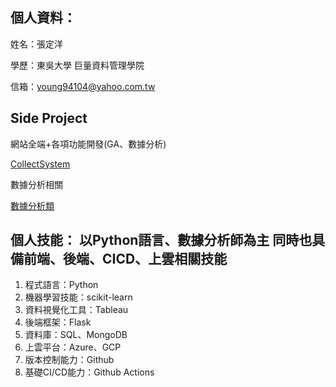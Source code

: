 個人資料：
------------------------------------------------------
姓名：張定洋

學歷：東吳大學  巨量資料管理學院

信箱：young94104@yahoo.com.tw

Side Project
-----------------------------------------------------
網站全端+各項功能開發(GA、數據分析)

[CollectSystem](https://github.com/tank11110/young/tree/master/Side%20Project/CollectSystem "github連結")

數據分析相關

[數據分析類](https://github.com/tank11110/young/tree/master/Side%20Project "github連結")

個人技能：
以Python語言、數據分析師為主
同時也具備前端、後端、CICD、上雲相關技能
--------------------------------------------
1. 程式語言：Python
2. 機器學習技能：scikit-learn
3. 資料視覺化工具：Tableau
4. 後端框架：Flask
5. 資料庫：SQL、MongoDB
6. 上雲平台：Azure、GCP
7. 版本控制能力：Github
8. 基礎CI/CD能力：Github Actions
